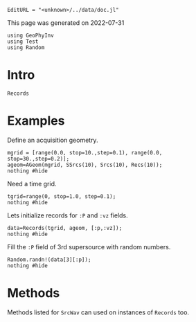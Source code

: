 ```@meta
EditURL = "<unknown>/../data/doc.jl"
```

This page was generated on 2022-07-31

````@example doc
using GeoPhyInv
using Test
using Random
````

# Intro

```@docs
Records
```

# Examples
Define an acquisition geometry.

````@example doc
mgrid = [range(0.0, stop=10.,step=0.1), range(0.0, stop=30.,step=0.2)];
ageom=AGeom(mgrid, SSrcs(10), Srcs(10), Recs(10));
nothing #hide
````

Need a time grid.

````@example doc
tgrid=range(0, stop=1.0, step=0.1);
nothing #hide
````

Lets initialize records for `:P` and `:vz` fields.

````@example doc
data=Records(tgrid, ageom, [:p,:vz]);
nothing #hide
````

Fill the `:P` field of 3rd supersource with random numbers.

````@example doc
Random.randn!(data[3][:p]);
nothing #hide
````

# Methods
Methods listed for `SrcWav` can used on instances of `Records` too.

